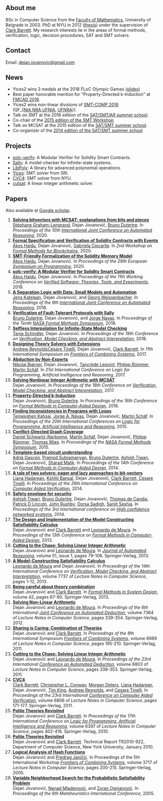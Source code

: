 ## About me

BSc in Computer Science from the [Faculty of Mathematics](http://www.matf.bg.ac.rs/eng/), University of Belgrade in 2003\. PhD at NYU in 2012 ([thesis](papers/jovanovic-thesis.pdf)) under the supervision of [Clark Barrett](http://theory.stanford.edu/~barrett/). My research interests lie in the areas of formal methods, verification, logic, decision procedures, SAT and SMT solvers.

## Contact

Email: [dejan.jovanovic@gmail.com](mailto:dejan.jovanovic@gmail.com)

## News

* Yices2 wins 3 medals at the 2018 FLoC Olympic Games ([slides](http://smtcomp.sourceforge.net/2018/FLoC-2018.pdf))
* Best paper honorable mention for "Property-Directed k-Induction" at [FMCAD 2016](http://www.cs.utexas.edu/users/hunt/FMCAD/FMCAD16/awards.html).
* Yices2 wins non-linear divisions of [SMT-COMP 2016](http://smtcomp.sourceforge.net/2016/) (QF\_{[NIA](http://smtcomp.sourceforge.net/2016/results-QF_NIA.shtml?v=1467876482),[NRA](http://smtcomp.sourceforge.net/2016/results-QF_NRA.shtml?v=1467876482),[UFNIA](http://smtcomp.sourceforge.net/2016/results-QF_UFNIA.shtml?v=1467876482), [UFNRA](http://smtcomp.sourceforge.net/2016/results-QF_UFNRA.shtml?v=1467876482)}).
* Talk on SMT at the 2016 edition of the [SAT/SMT/AR summer school](http://ssa-school-2016.it.uu.se/).
* Co-chair of the [2015 edition of the SMT Workshop](http://smt2015.csl.sri.com/)
* Talk on MCSAT at the 2015 edition of the [SAT/SMT summer school](http://smt2015.csl.sri.com/school/).
* Co-organizer of the [2014 edition of the SAT/SMT summer school](http://satsmt2014.forsyte.at/)

## Projects

* [solc-verify](https://github.com/SRI-CSL/solidity/): A Modular Verifier for Solidity Smart Contracts.
* [Sally](https://github.com/SRI-CSL/sally/): A model-checker for infinite-state systems.
* [LibPoly](https://github.com/SRI-CSL/libpoly): A library for advanced polynomial operations.
* [Yices](http://yices.csl.sri.com/): SMT solver from SRI.
* [CVC4](http://cvc4.cs.nyu.edu/web/): SMT solver from NYU.
* [cutsat](http://www.cs.nyu.edu/~dejan/cutsat/): A linear integer arithmetic solver.

## Papers

Also available at [Google scholar](http://scholar.google.com/citations?user=lWqzpFkAAAAJ).

1. [**Solving bitvectors with MCSAT: explanations from bits and pieces**](papers/graham-lengrand-ijcar2020.pdf)  
[Stéphane Graham-Lengrand](http://www.csl.sri.com/users/sgl/), Dejan Jovanović, [Bruno Dutertre](http://www.csl.sri.com/people/bruno/). In _Proceedings of the 10th [International Joint Conference on Automated Reasoning](https://ijcar2020.org/)_, 2020\.
2. [**Formal Specification and Verification of Solidity Contracts with Events**](papers/hajdu-fmbc2020.pdf)  
[Ákos Hajdu](https://hajduakos.github.io/), Dejan Jovanović, [Gabriela Ciocarlie](https://www.sri.com/bios/gabriela-ciocarlie/). In _2nd Workshop on [Formal Methods for Blockchains](https://fmbc.gitlab.io/2020/)_, 2020\.
3. [**SMT-Friendly Formalization of the Solidity Memory Model**](papers/hajdu-esop2020.pdf)  
[Ákos Hajdu](https://hajduakos.github.io/), Dejan Jovanović. In _Proceedings of the 29th European [Symposium on Programming](https://etaps.org/2020/esop)_, 2020\.
4. [**solc-verify: A Modular Verifier for Solidity Smart Contracts**](papers/hajdu-vstte2019.pdf)  
[Ákos Hajdu](https://hajduakos.github.io/), Dejan Jovanović. In _Proceedings of the 11th Working Conference on [Verified Software: Theories, Tools, and Experiments](https://sri-csl.github.io/VSTTE19/)_, 2019\.
5. [**A Separation Logic with Data: Small Models and Automation**](papers/katelaan-ijcar2018.pdf)  
[Jens Katelaan](http://forsyte.at/people/katelaan/), Dejan Jovanović, and [Georg Weissenbacher](http://www.georg.weissenbacher.name/). In _Proceedings of the 9th [International Joint Conference on Automated Reasoning](http://ijcar2018.org/)_, 2018\.
6. [**Verification of Fault-Tolerant Protocols with Sally**](papers/dutertre-nfm2018.pdf)  
[Bruno Dutertre](http://www.csl.sri.com/users/bruno/), Dejan Jovanović, and [Jorge Navas](https://jorgenavas.github.io/). In _Proceedings of the Tenth [NASA Formal Methods Symposium](https://shemesh.larc.nasa.gov/NFM2018/)_, 2018\.
7. [**Selfless Interpolation for Infinite-State Model Checking**](papers/schindler-vmcai2018.pdf)  
[Tanja Schindler](https://swt.informatik.uni-freiburg.de/staff/schindler), Dejan Jovanović. In _Proceedings of the 19th Conference on [Verification, Model Checking, and Abstract Interpretation](https://popl18.sigplan.org/track/VMCAI-2018)_, 2018\.
8. [**Designing Theory Solvers with Extensions**](papers/reynolds-frocos2017.pdf)  
[Andrew Reynolds](http://homepage.divms.uiowa.edu/~ajreynol/)[Cesare Tinelli](http://homepage.cs.uiowa.edu/~tinelli/), Dejan Jovanović, [Clark Barrett](http://theory.stanford.edu/~barrett/). In _11th International Symposium on [Frontiers of Combining Systems](http://frocos2017.cic.unb.br/)_, 2017\.
9. [**Abduction by Non-Experts**](papers/lpar2017.pdf)  
[Nikolaj Bjørner](https://www.microsoft.com/en-us/research/people/nbjorner/), Dejan Jovanović, [Tancrède Lepoint](https://tlepoint.github.io/), [Philipp Rümmer](http://www.philipp.ruemmer.org/), [Martin Schäf](http://www.martinschaef.de/). In _21st International Conference on Logic for Programming, Artificial Inelligence and Reasoning_, 2017\.
10. [**Solving Nonlinear Integer Arithmetic with MCSAT**](papers/jovanovic-vmcai2017.pdf)  
Dejan Jovanović. In _Proceedings of the 18th Conference on [Verification, Model Checking, and Abstract Interpretation](http://conf.researchr.org/home/VMCAI-2017)_, 2017\.
11. [**Property-Directed k-Induction**](papers/jovanovic-fmcad2016.pdf)  
Dejan Jovanović, [Bruno Dutertre](http://www.csl.sri.com/users/bruno/). In _Proceedings of the 16th Conference on [Formal Methods in Computer-Aided Design](http://www.cs.utexas.edu/users/hunt/FMCAD/FMCAD16/index.shtml)_, 2016\.
12. [**Finding Inconsistencies in Programs with Loops**](papers/kahsai-lpar2015.pdf)  
[Temesghen Kahsai](http://www.lememta.info/), [Jorge A. Navas](http://ti.arc.nasa.gov/profile/jorge/), Dejan Jovanović, [Martin Schäf](http://www.martinschaef.de/). In _Proceedings of the 20th International Conferences on [Logic for Programming, Artificial Intelligence and Reasoning](http://www.lpar-20.org/)_, 2015\.
13. [**Conflict-Directed Graph Coverage**](papers/schwartz-narbonne-nfm2015.pdf)  
[Daniel Schwartz-Narbonne](https://sites.google.com/site/danielschwartznarbonne/), [Martin Schäf](http://www.martinschaef.de/), Dejan Jovanović, [Philipp Rümmer](http://www.philipp.ruemmer.org/), [Thomas Wies](http://cs.nyu.edu/wies/). In _Proceedings of the [NASA Formal Methods Symposium](http://nasaformalmethods.org/)_, 2015\.
14. [**Template-based circuit understanding**](papers/gascon-fmcad2014.pdf)  
[Adrià Gascón](https://www.lsi.upc.edu/~agascon/), [Pramod Subramanyan](http://www.princeton.edu/~psubrama/), [Bruno Dutertre](http://www.csl.sri.com/users/bruno/), [Ashish Tiwari](http://www.csl.sri.com/users/tiwari/), Dejan Jovanović, [Sharad Malik](http://www.princeton.edu/~sharad/). In _Proceedings of the 14th Conference on [Formal Methods in Computer-Aided Design](http://www.cs.utexas.edu/users/hunt/FMCAD/FMCAD14/index.shtml)_, 2014\.
15. [**A tale of two solvers: eager and lazy approaches to bit-vectors**](papers/hadarean-cav2014.pdf)  
[Liana Hadarean](http://www.cs.nyu.edu/~lianah/), [Kshitij Bansal](http://cs.nyu.edu/~kshitij/), Dejan Jovanović, [Clark Barrett, ](http://theory.stanford.edu/~barrett/)[Cesare Tinelli](http://homepage.cs.uiowa.edu/~tinelli/). In _Proceedings of the 26th International Conference on [Computer Aided Verification](http://cavconference.org/)_, 2014\.
16. [**Safety envelope for security**](papers/tiwari-hicons2014.pdf)  
[Ashish Tiwari](http://www.csl.sri.com/users/tiwari/), [Bruno Dutertre](http://www.csl.sri.com/users/bruno/), Dejan Jovanović, [Thomas de Candia](http://www.ai.sri.com/people/thomasd/), [Patrick D Lincoln](http://www.csl.sri.com/users/lincoln/), [John Rushby](http://www.csl.sri.com/users/rushby/), [Dorsa Sadigh](http://www.eecs.berkeley.edu/~dsadigh/), [Sanjit Seshia](http://www.eecs.berkeley.edu/~sseshia/). In _Proceedings of the 3rd international conference on [High confidence networked systems](http://www.hi-cons.org/)_, 2014\.
17. [**The Design and Implementation of the Model Constructing Satisfiability Calculus**](papers/jovanovic-fmcad2013.pdf)  
Dejan Jovanović and [Clark Barrett](http://theory.stanford.edu/~barrett/) and [Leonardo de Moura](http://research.microsoft.com/en-us/um/people/leonardo/). In _Proceedings of the 13th Conference on [Formal Methods in Computer-Aided Design](http://www.cs.utexas.edu/users/hunt/FMCAD/FMCAD13/index.shtml)_, 2013\.
18. [**Cutting to the Chase: Solving Linear Integer Arithmetic**](papers/jovanovic-jar2013.pdf)  
Dejan Jovanović and [Leonardo de Moura](http://research.microsoft.com/en-us/um/people/leonardo/). In _[Journal of Automated Reasoning](http://rd.springer.com/article/10.1007%2Fs10817-013-9281-x)_, volume 51, issue 1, pages 79-108\. Springer-Verlag, 2013\.
19. [**A Model-Constructing Satisfiability Calculus**](papers/mcsat-vmcai2013.pdf)  
[Leonardo de Moura](http://research.microsoft.com/en-us/um/people/leonardo/) and Dejan Jovanović. In _Proceedings of the 14th International Conference on [Verification, Model Checking, and Abstract Interpretation](http://vmcai13.di.univr.it/Home.html)_, volume 7737 of _Lecture Notes in Computer Science_, pages 1-12, 2013\.
20. [**Being careful about theory combination**](papers/jovanovic-fmsd2012.pdf)  
Dejan Jovanović and [Clark Barrett](http://theory.stanford.edu/~barrett/). In _[Formal Methods in System Design](http://www.springer.com/engineering/circuits+%26+systems/journal/10703)_, volume 42, pages 67-90\. Springer-Verlag, 2013\.
21. [**Solving Non-Linear Arithmetic**](papers/jovanovic-ijcar2012.pdf)  
Dejan Jovanović and [Leonardo de Moura](http://research.microsoft.com/en-us/um/people/leonardo/). In _Proceedings of the 6th International [Joint Conference on Automated Deduction](http://ijcar.cs.manchester.ac.uk/)_, volume 7364 of _Lecture Notes in Computer Science_, pages 339-354\. Springer-Verlag, 2012\.
22. [**Sharing is Caring: Combination of Theories**](papers/jovanovic-frocos2011.pdf)  
Dejan Jovanović and [Clark Barrett](http://theory.stanford.edu/~barrett/). In _Proceedings of the 8th International Symposium [Frontiers of Combining Systems](http://www.mpi-inf.mpg.de/conferences/frocos2011/index.html)_, volume 6989 of _Lecture Notes in Computer Science_, pages 195-210\. Springer-Verlag, 2011\.
23. [**Cutting to the Chase: Solving Linear Integer Arithmetic**](papers/jovanovic-cade2011.pdf)  
Dejan Jovanović and [Leonardo de Moura](http://research.microsoft.com/en-us/um/people/leonardo/). In _Proceedings of the 23rd International [Conference on Automated Deduction](http://cade23.ii.uni.wroc.pl/)_, volume 6803 of _Lecture Notes in Computer Science_, pages 338-353\. Springer-Verlag, 2011\.
24. [**CVC4**](papers/cvc4-cav2011.pdf)  
[Clark Barrett](http://theory.stanford.edu/~barrett/), [Christopher L. Conway](http://www.cs.nyu.edu/~cconway), [Morgan Deters](http://cs.nyu.edu/~mdeters/), [Liana Hadarean](http://www.cs.nyu.edu/~lianah/), Dejan Jovanović, [Tim King](http://cs.nyu.edu/~taking/), [Andrew Reynolds](http://www.divms.uiowa.edu/~ajreynol/), and [Cesare Tinelli](http://www.cs.uiowa.edu/~tinelli/). In _Proceedings of the 23rd International [Conference on Computer Aided Verification](http://www.cs.utah.edu/events/conferences/cav2011/)_, volume 6806 of _Lecture Notes in Computer Science_, pages 171-177\. Springer-Verlag, 2011\.
25. [**Polite Theories Revisited**](papers/jovanovic-polite-2010.pdf)  
Dejan Jovanović and [Clark Barrett](http://theory.stanford.edu/~barrett/). In _Proceedings of the 17th International Conference on [Logic for Programming, Artificial Intelligence and Reasoning](http://www.computational-logic.org/lpar-17/)_, volume 6397 of _Lecture Notes in Computer Science_, pages 402-416\. Springer-Verlag, 2010\.
26. [**Polite Theories Revisited**](http://cs.nyu.edu/web/Research/TechReports/TR2010-922/TR2010-922.pdf)  
Dejan Jovanović and [Clark Barrett](http://theory.stanford.edu/~barrett/). Technical Report TR2010-922, Department of Computer Science, New York University, January 2010\.
27. [**Logical Analysis of Hash Functions**](papers/jovanovic-hashsat-2005.pdf)  
Dejan Jovanović and [Predrag Janičić](http://www.matf.bg.ac.rs/~janicic/). In Proceedings of the 5th International Workshop [_Frontiers of Combining Systems_](http://www.logic.at/frocos05/), volume 3717 of _Lecture Notes in Computer Science_, pages 200-215\. Springer-Verlag, 2005\.
28. [**Variable Neighborhood Search for the Probabilistic Satisfiability Problem**](papers/jovanovic-vns4psat-2005.pdf)  
Dejan Jovanović, [Nenad Mladenović](http://people.brunel.ac.uk/~mastnmm/), and [Zoran Ognjanović](http://www.mi.sanu.ac.rs/~zorano/). In _Proceedings of the 6th Metaheuristics International Conference_, 2005\.
